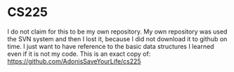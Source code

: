 # CS225
I do not claim for this to be my own repository. My own repository was used the SVN system and then I lost it, because I did not download it to github on time. I just want to have reference to the basic data structures I learned even if it is not my code. This is an exact copy of:
https://github.com/AdonisSaveYourLife/cs225
